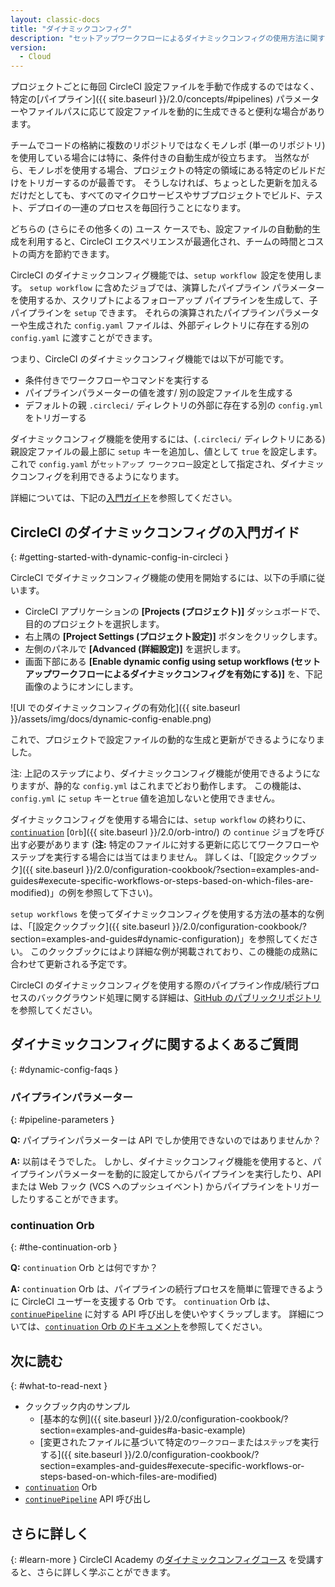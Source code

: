 ```yaml
---
layout: classic-docs
title: "ダイナミックコンフィグ"
description: "セットアップワークフローによるダイナミックコンフィグの使用方法に関する開発者向けページ"
version:
  - Cloud
---
```


プロジェクトごとに毎回 CircleCI 設定ファイルを手動で作成するのではなく、特定の[パイプライン]({{ site.baseurl }}/2.0/concepts/#pipelines) パラメーターやファイルパスに応じて設定ファイルを動的に生成できると便利な場合があります。

チームでコードの格納に複数のリポジトリではなくモノレポ (単一のリポジトリ) を使用している場合には特に、条件付きの自動生成が役立ちます。 当然ながら、モノレポを使用する場合、プロジェクトの特定の領域にある特定のビルドだけをトリガーするのが最善です。 そうしなければ、ちょっとした更新を加えるだけだとしても、すべてのマイクロサービスやサブプロジェクトでビルド、テスト、デプロイの一連のプロセスを毎回行うことになります。

どちらの (さらにその他多くの) ユース ケースでも、設定ファイルの自動動的生成を利用すると、CircleCI エクスペリエンスが最適化され、チームの時間とコストの両方を節約できます。

CircleCI のダイナミックコンフィグ機能では、`setup workflow `設定を使用します。 `setup workflow` に含めたジョブでは、演算したパイプライン パラメーターを使用するか、スクリプトによるフォローアップ パイプラインを生成して、子パイプラインを `setup` できます。 それらの演算されたパイプラインパラメーターや生成された `config.yaml` ファイルは、外部ディレクトリに存在する別の `config.yaml` に渡すことができます。

つまり、CircleCI のダイナミックコンフィグ機能では以下が可能です。

- 条件付きでワークフローやコマンドを実行する
- パイプラインパラメーターの値を渡す/ 別の設定ファイルを生成する
- デフォルトの親 `.circleci/` ディレクトリの外部に存在する別の `config.yml` をトリガーする

ダイナミックコンフィグ機能を使用するには、(`.circleci/` ディレクトリにある) 親設定ファイルの最上部に `setup` キーを追加し、値として `true` を設定します。 これで `config.yaml` が`セットアップ ワークフロー`設定として指定され、ダイナミックコンフィグを利用できるようになります。

詳細については、下記の[入門ガイド](#getting-started-with-dynamic-config-in-circleci)を参照してください。

## CircleCI のダイナミックコンフィグの入門ガイド
{: #getting-started-with-dynamic-config-in-circleci }

CircleCI でダイナミックコンフィグ機能の使用を開始するには、以下の手順に従います。

- CircleCI アプリケーションの **[Projects (プロジェクト)]** ダッシュボードで、目的のプロジェクトを選択します。
- 右上隅の **[Project Settings (プロジェクト設定)]** ボタンをクリックします。
- 左側のパネルで **[Advanced (詳細設定)]** を選択します。
- 画面下部にある **[Enable dynamic config using setup workflows (セットアップワークフローによるダイナミックコンフィグを有効にする)]** を、下記画像のようにオンにします。

![UI でのダイナミックコンフィグの有効化]({{ site.baseurl }}/assets/img/docs/dynamic-config-enable.png)

これで、プロジェクトで設定ファイルの動的な生成と更新ができるようになりました。

注: 上記のステップにより、ダイナミックコンフィグ機能が使用できるようになりますが、静的な `config.yml` はこれまでどおり動作します。 この機能は、`config.yml` に `setup` キーと`true` 値を追加しないと使用できません。

ダイナミックコンフィグを使用する場合には、`setup workflow` の終わりに、[`continuation`](https://circleci.com/developer/ja/orbs/orb/circleci/continuation) [`Orb`]({{ site.baseurl }}/2.0/orb-intro/) の `continue` ジョブを呼び出す必要があります (**注:** 特定のファイルに対する更新に応じてワークフローやステップを実行する場合には当てはまりません。 詳しくは、「[設定クックブック]({{ site.baseurl }}/2.0/configuration-cookbook/?section=examples-and-guides#execute-specific-workflows-or-steps-based-on-which-files-are-modified)」の例を参照して下さい)。

`setup workflows` を使ってダイナミックコンフィグを使用する方法の基本的な例は、「[設定クックブック]({{ site.baseurl }}/2.0/configuration-cookbook/?section=examples-and-guides#dynamic-configuration)」を参照してください。 このクックブックにはより詳細な例が掲載されており、この機能の成熟に合わせて更新される予定です。

CircleCI のダイナミックコンフィグを使用する際のパイプライン作成/続行プロセスのバックグラウンド処理に関する詳細は、[GitHub のパブリックリポジトリ](https://github.com/CircleCI-Public/api-preview-docs/blob/master/docs/setup-workflows.md#concepts)を参照してください。

## ダイナミックコンフィグに関するよくあるご質問
{: #dynamic-config-faqs }

### パイプラインパラメーター
{: #pipeline-parameters }

**Q:** パイプラインパラメーターは API でしか使用できないのではありませんか？

**A:** 以前はそうでした。 しかし、ダイナミックコンフィグ機能を使用すると、パイプラインパラメーターを動的に設定してからパイプラインを実行したり、API または Web フック (VCS へのプッシュイベント) からパイプラインをトリガーしたりすることができます。

### continuation Orb
{: #the-continuation-orb }

**Q:** `continuation` Orb とは何ですか？

**A:** `continuation` Orb は、パイプラインの続行プロセスを簡単に管理できるように CircleCI ユーザーを支援する Orb です。 `continuation` Orb は、[`continuePipeline`](https://circleci.com/docs/api/v2/#operation/continuePipeline) に対する API 呼び出しを使いやすくラップします。 詳細については、[`continuation` Orb のドキュメント](https://circleci.com/developer/ja/orbs/orb/circleci/continuation)を参照してください。

## 次に読む
{: #what-to-read-next }
- クックブック内のサンプル
  - [基本的な例]({{ site.baseurl }}/2.0/configuration-cookbook/?section=examples-and-guides#a-basic-example)
  - [変更されたファイルに基づいて特定の`ワークフロー`または`ステップ`を実行する]({{ site.baseurl }}/2.0/configuration-cookbook/?section=examples-and-guides#execute-specific-workflows-or-steps-based-on-which-files-are-modified)
- [`continuation`](https://circleci.com/developer/ja/orbs/orb/circleci/continuation) Orb
- [`continuePipeline`](https://circleci.com/docs/api/v2/#operation/continuePipeline) API 呼び出し

## さらに詳しく
{: #learn-more }
CircleCI Academy の[ダイナミックコンフィグコース](https://academy.circleci.com/dynamic-config?access_code=public-2021) を受講すると、さらに詳しく学ぶことができます。
